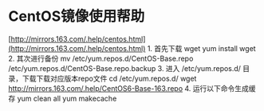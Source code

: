# CentOS镜像使用帮助
[http://mirrors.163.com/.help/centos.html](http://mirrors.163.com/.help/centos.html)
	1. 首先下载 wget
		yum install wget
	2. 其次进行备份
		 mv /etc/yum.repos.d/CentOS-Base.repo /etc/yum.repos.d/CentOS-Base.repo.backup
	3. 进入 /etc/yum.repos.d/ 目录，下载下载对应版本repo文件
		cd /etc/yum.repos.d/
		wget http://mirrors.163.com/.help/CentOS6-Base-163.repo
	4. 运行以下命令生成缓存
		yum clean all
		yum makecache